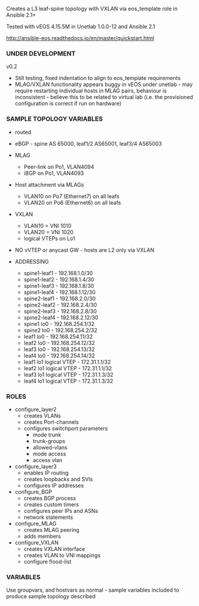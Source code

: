 Creates a L3 leaf-spine topology with VXLAN via eos_template role in Ansible 2.1+

Tested with vEOS 4.15.5M in Unetlab 1.0.0-12 and Ansible 2.1

http://ansible-eos.readthedocs.io/en/master/quickstart.html

### UNDER DEVELOPMENT ###
v0.2
- Still testing, fixed indentation to align to eos_template requirements
- MLAG/VXLAN functionality appears buggy in vEOS under unetlab - may require restarting individual hosts in MLAG pairs, behaviour is inconsistent - believe this to be related to virtual lab (i.e. the provisioned configuration is correct if run on hardware)

### SAMPLE TOPOLOGY VARIABLES ###

- routed
- eBGP - spine AS 65000, leaf1/2 AS65001, leaf3/4 AS65003
- MLAG
  - Peer-link on Po1, VLAN4094
  - iBGP on Po1, VLAN4093
- Host attachment via MLAGs
  - VLAN10 on Po7 (Ethernet7) on all leafs
  - VLAN20 on Po6 (Ethernet6) on all leafs
- VXLAN
  - VLAN10 = VNI 1010
  - VLAN20 = VNI 1020
  - logical VTEPs on Lo1
- NO vVTEP or anycast GW - hosts are L2 only via VXLAN

- ADDRESSING
  - spine1-leaf1 - 192.168.1.0/30
  - spine1-leaf2 - 192.168.1.4/30
  - spine1-leaf3 - 192.168.1.8/30
  - spine1-leaf4 - 192.168.1.12/30
  - spine2-leaf1 - 192.168.2.0/30
  - spine2-leaf2 - 192.168.2.4/30
  - spine2-leaf3 - 192.168.2.8/30
  - spine2-leaf4 - 192.168.2.12/30
  - spine1 lo0 - 192.168.254.1/32
  - spine2 lo0 - 192.168.254.2/32
  - leaf1 lo0 - 192.168.254.11/32
  - leaf2 lo0 - 192.168.254.12/32
  - leaf3 lo0 - 192.168.254.13/32
  - leaf4 lo0 - 192.168.254.14/32
  - leaf1 lo1 logical VTEP - 172.31.1.1/32
  - leaf2 lo1 logical VTEP - 172.31.1.1/32
  - leaf3 lo1 logical VTEP - 172.31.1.3/32
  - leaf4 lo1 logical VTEP - 172.31.1.3/32

### ROLES ###

- configure_layer2
  - creates VLANs
  - creates Port-channels
  - configures switchport parameters
     - mode trunk
     - trunk-groups
     - allowed-vlans
     - mode access
     - access vlan
- configure_layer3
  - enables IP routing
  - creates loopbacks and SVIs
  - configures IP addresses
- configure_BGP
  - creates BGP process
  - creates custom timers
  - configures peer IPs and ASNs
  - network statements
- configure_MLAG
  - creates MLAG peering
  - adds members
- configure_VXLAN
  - creates VXLAN interface
  - creates VLAN to VNI mappings
  - configure flood-list

### VARIABLES ###

Use groupvars, and hostvars as normal - sample variables included to produce sample topology described
